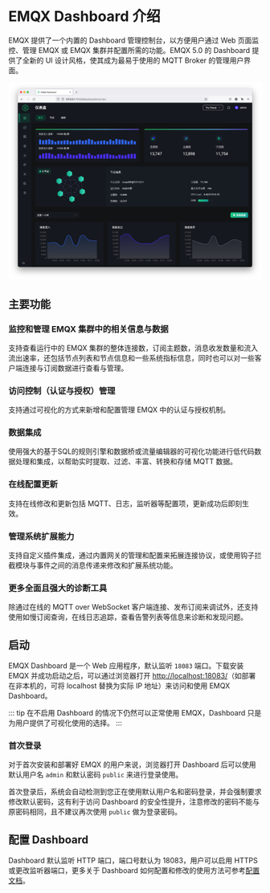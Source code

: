 # EMQX Dashboard 介绍

EMQX 提供了一个内置的 Dashboard 管理控制台，以方便用户通过 Web 页面监控、管理 EMQX 或 EMQX 集群并配置所需的功能。EMQX 5.0 的 Dashboard 提供了全新的 UI 设计风格，使其成为最易于使用的 MQTT Broker 的管理用户界面。

![image](./assets/dashboard-preview.png)

## 主要功能

### 监控和管理 EMQX 集群中的相关信息与数据

支持查看运行中的 EMQX 集群的整体连接数，订阅主题数，消息收发数量和流入流出速率，还包括节点列表和节点信息和一些系统指标信息，同时也可以对一些客户端连接与订阅数据进行查看与管理。

### 访问控制（认证与授权）管理

支持通过可视化的方式来新增和配置管理 EMQX 中的认证与授权机制。

### 数据集成

使用强大的基于SQL的规则引擎和数据桥或流量编辑器的可视化功能进行低代码数据处理和集成，以帮助实时提取、过滤、丰富、转换和存储 MQTT 数据。

### 在线配置更新

支持在线修改和更新包括 MQTT、日志，监听器等配置项，更新成功后即刻生效。

### 管理系统扩展能力

支持自定义插件集成，通过内置网关的管理和配置来拓展连接协议，或使用钩子拦截模块与事件之间的消息传递来修改和扩展系统功能。

### 更多全面且强大的诊断工具

除通过在线的 MQTT over WebSocket 客户端连接、发布订阅来调试外，还支持使用如慢订阅查询，在线日志追踪，查看告警列表等信息来诊断和发现问题。

## 启动

EMQX Dashboard 是一个 Web 应用程序，默认监听 `18083` 端口。下载安装 EMQX 并成功启动之后，可以通过浏览器打开 <http://localhost:18083/>（如部署在非本机的，可将 localhost 替换为实际 IP 地址）来访问和使用 EMQX Dashboard。

::: tip
在不启用 Dashboard 的情况下仍然可以正常使用 EMQX，Dashboard 只是为用户提供了可视化使用的选择。
:::

### 首次登录

对于首次安装和部署好 EMQX 的用户来说，浏览器打开 Dashboard 后可以使用默认用户名 `admin` 和默认密码 `public` 来进行登录使用。

首次登录后，系统会自动检测到您正在使用默认用户名和密码登录，并会强制要求修改默认密码，这有利于访问 Dashboard 的安全性提升，注意修改的密码不能与原密码相同，且不建议再次使用 `public` 做为登录密码。

## 配置 Dashboard

Dashboard 默认监听 HTTP 端口，端口号默认为 18083，用户可以启用 HTTPS 或更改监听器端口，更多关于 Dashboard 如何配置和修改的使用方法可参考[配置文档](../admin/cfg.md#dashboard)。
